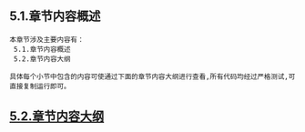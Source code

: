 
## 5.1.章节内容概述
    本章节涉及主要内容有：
     5.1.章节内容概述
     5.2.章节内容大纲

	具体每个小节中包含的内容可使通过下面的章节内容大纲进行查看,所有代码均经过严格测试,可直接复制运行即可。

## <a href="/enhance/markmap/environment/centos/centos7/chapter/centos7-outline5-chapter5.html" target="_blank">5.2.章节内容大纲</a>

<Markmap localtion="/enhance/markmap/environment/centos/centos7/chapter/centos7-outline5-chapter5.html"/>



